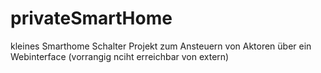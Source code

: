 # privateSmartHome
kleines Smarthome Schalter Projekt zum Ansteuern von Aktoren über ein Webinterface (vorrangig nciht erreichbar von extern)
